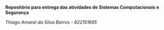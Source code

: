 **Repositório para entrega das atividades de Sistemas Computacionais e Segurança**

*Thiago Amaral da Silva Barros - 822151695*
